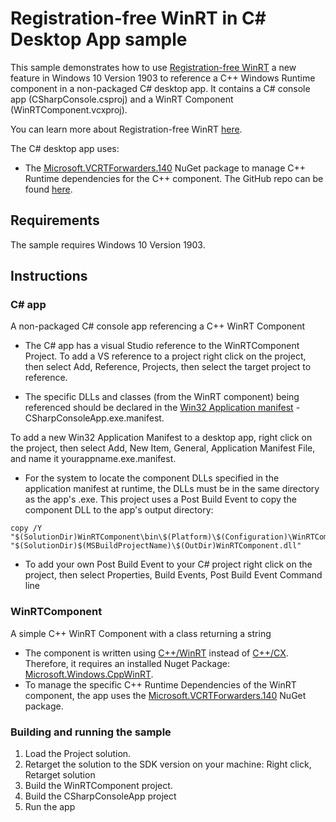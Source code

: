 # Registration-free WinRT in C# Desktop App sample

This sample demonstrates how to use [Registration-free WinRT](https://aka.ms/regfreewinrtblog) a new feature in Windows 10 Version 1903 to reference a C++ Windows Runtime component in a non-packaged C# desktop app. It contains a C# console app (CSharpConsole.csproj) and a WinRT Component (WinRTComponent.vcxproj).

You can learn more about Registration-free WinRT [here](https://aka.ms/regfreewinrtblog).

The C# desktop app uses:

* The [Microsoft.VCRTForwarders.140](https://aka.ms/vcrtfwdnuget) NuGet package to manage C++ Runtime dependencies for the C++ component. The GitHub repo can be found [here](https://aka.ms/vcrtfwdgit).

## Requirements

The sample requires Windows 10 Version 1903.

## Instructions

### C# app

A non-packaged C# console app referencing a C++ WinRT Component

* The C# app has a visual Studio reference to the WinRTComponent Project. To add a VS reference to a project right click on the project, then select Add, Reference, Projects, then select the target project to reference.

* The specific DLLs and classes (from the WinRT component) being referenced should be declared in the [Win32 Application manifest](https://docs.microsoft.com/en-us/windows/desktop/SbsCs/application-manifests) - CSharpConsoleApp.exe.manifest.

To add a new Win32 Application Manifest to a desktop app, right click on the project, then select Add, New Item, General, Application Manifest File, and name it yourappname.exe.manifest.

* For the system to locate the component DLLs specified in the application manifest at runtime, the DLLs must be in the same directory as the app's .exe. This project uses a Post Build Event to copy the component DLL to the app's output directory:

````
copy /Y "$(SolutionDir)WinRTComponent\bin\$(Platform)\$(Configuration)\WinRTComponent.dll"  "$(SolutionDir)$(MSBuildProjectName)\$(OutDir)WinRTComponent.dll" 

````
* To add your own Post Build Event to your C# project right click on the project, then select Properties, Build Events, Post Build Event Command line

### WinRTComponent

A simple C++ WinRT Component with a class returning a string

* The component is written using [C++/WinRT](https://docs.microsoft.com/en-us/windows/uwp/cpp-and-winrt-apis/intro-to-using-cpp-with-winrt) instead of [C++/CX](https://docs.microsoft.com/en-us/cpp/cppcx/visual-c-language-reference-c-cx?view=vs-2017). Therefore, it requires an installed Nuget Package: [Microsoft.Windows.CppWinRT](https://www.nuget.org/packages/Microsoft.Windows.CppWinRT/).
* To manage the specific C++ Runtime Dependencies of the WinRT component, the app uses the [Microsoft.VCRTForwarders.140](https://aka.ms/vcrtfwdnuget) NuGet package.

### Building and running the sample

1. Load the Project solution.
2. Retarget the solution to the SDK version on your machine: Right click, Retarget solution
3. Build the WinRTComponent project.
4. Build the CSharpConsoleApp project
5. Run the app



